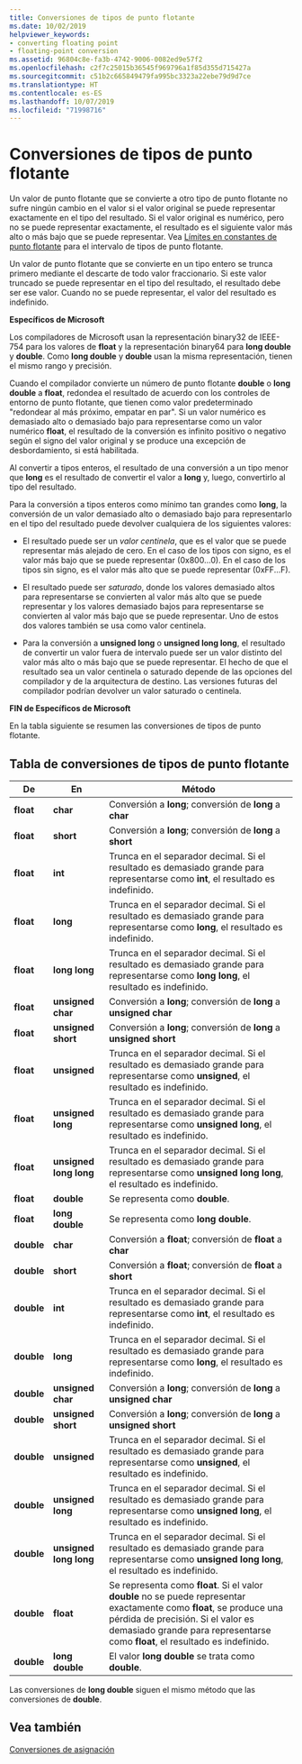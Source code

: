```yaml
---
title: Conversiones de tipos de punto flotante
ms.date: 10/02/2019
helpviewer_keywords:
- converting floating point
- floating-point conversion
ms.assetid: 96804c8e-fa3b-4742-9006-0082ed9e57f2
ms.openlocfilehash: c2f7c25015b36545f969796a1f85d355d715427a
ms.sourcegitcommit: c51b2c665849479fa995bc3323a22ebe79d9d7ce
ms.translationtype: HT
ms.contentlocale: es-ES
ms.lasthandoff: 10/07/2019
ms.locfileid: "71998716"
---
```

# <a name="conversions-from-floating-point-types"></a>Conversiones de tipos de punto flotante

Un valor de punto flotante que se convierte a otro tipo de punto flotante no sufre ningún cambio en el valor si el valor original se puede representar exactamente en el tipo del resultado. Si el valor original es numérico, pero no se puede representar exactamente, el resultado es el siguiente valor más alto o más bajo que se puede representar. Vea [Límites en constantes de punto flotante](../c-language/limits-on-floating-point-constants.md) para el intervalo de tipos de punto flotante.

Un valor de punto flotante que se convierte en un tipo entero se trunca primero mediante el descarte de todo valor fraccionario. Si este valor truncado se puede representar en el tipo del resultado, el resultado debe ser ese valor. Cuando no se puede representar, el valor del resultado es indefinido.

**Específicos de Microsoft**

Los compiladores de Microsoft usan la representación binary32 de IEEE-754 para los valores de **float** y la representación binary64 para **long double** y **double**. Como **long double** y **double** usan la misma representación, tienen el mismo rango y precisión.

Cuando el compilador convierte un número de punto flotante **double** o **long double** a **float**, redondea el resultado de acuerdo con los controles de entorno de punto flotante, que tienen como valor predeterminado "redondear al más próximo, empatar en par". Si un valor numérico es demasiado alto o demasiado bajo para representarse como un valor numérico **float**, el resultado de la conversión es infinito positivo o negativo según el signo del valor original y se produce una excepción de desbordamiento, si está habilitada.

Al convertir a tipos enteros, el resultado de una conversión a un tipo menor que **long** es el resultado de convertir el valor a **long** y, luego, convertirlo al tipo del resultado.

Para la conversión a tipos enteros como mínimo tan grandes como **long**, la conversión de un valor demasiado alto o demasiado bajo para representarlo en el tipo del resultado puede devolver cualquiera de los siguientes valores:

- El resultado puede ser un *valor centinela*, que es el valor que se puede representar más alejado de cero. En el caso de los tipos con signo, es el valor más bajo que se puede representar (0x800...0). En el caso de los tipos sin signo, es el valor más alto que se puede representar (0xFF...F).

- El resultado puede ser *saturado*, donde los valores demasiado altos para representarse se convierten al valor más alto que se puede representar y los valores demasiado bajos para representarse se convierten al valor más bajo que se puede representar. Uno de estos dos valores también se usa como valor centinela.

- Para la conversión a **unsigned long** o **unsigned long long**, el resultado de convertir un valor fuera de intervalo puede ser un valor distinto del valor más alto o más bajo que se puede representar. El hecho de que el resultado sea un valor centinela o saturado depende de las opciones del compilador y de la arquitectura de destino. Las versiones futuras del compilador podrían devolver un valor saturado o centinela.

**FIN de Específicos de Microsoft**

En la tabla siguiente se resumen las conversiones de tipos de punto flotante.

## <a name="table-of-conversions-from-floating-point-types"></a>Tabla de conversiones de tipos de punto flotante

|De|En|Método|
|----------|--------|------------|
|**float**|**char**|Conversión a **long**; conversión de **long** a **char**|
|**float**|**short**|Conversión a **long**; conversión de **long** a **short**|
|**float**|**int**|Trunca en el separador decimal. Si el resultado es demasiado grande para representarse como **int**, el resultado es indefinido.|
|**float**|**long**|Trunca en el separador decimal. Si el resultado es demasiado grande para representarse como **long**, el resultado es indefinido.|
|**float**|**long long**|Trunca en el separador decimal. Si el resultado es demasiado grande para representarse como **long long**, el resultado es indefinido.|
|**float**|**unsigned char**|Conversión a **long**; conversión de **long** a **unsigned char**|
|**float**|**unsigned short**|Conversión a **long**; conversión de **long** a **unsigned short**|
|**float**|**unsigned**|Trunca en el separador decimal. Si el resultado es demasiado grande para representarse como **unsigned**, el resultado es indefinido.|
|**float**|**unsigned long**|Trunca en el separador decimal. Si el resultado es demasiado grande para representarse como **unsigned long**, el resultado es indefinido.|
|**float**|**unsigned long long**|Trunca en el separador decimal. Si el resultado es demasiado grande para representarse como **unsigned long long**, el resultado es indefinido.|
|**float**|**double**|Se representa como **double**.|
|**float**|**long double**|Se representa como **long double**.|
|**double**|**char**|Conversión a **float**; conversión de **float** a **char**|
|**double**|**short**|Conversión a **float**; conversión de **float** a **short**|
|**double**|**int**|Trunca en el separador decimal. Si el resultado es demasiado grande para representarse como **int**, el resultado es indefinido.|
|**double**|**long**|Trunca en el separador decimal. Si el resultado es demasiado grande para representarse como **long**, el resultado es indefinido.|
|**double**|**unsigned char**|Conversión a **long**; conversión de **long** a **unsigned char**|
|**double**|**unsigned short**|Conversión a **long**; conversión de **long** a **unsigned short**|
|**double**|**unsigned**|Trunca en el separador decimal. Si el resultado es demasiado grande para representarse como **unsigned**, el resultado es indefinido.|
|**double**|**unsigned long**|Trunca en el separador decimal. Si el resultado es demasiado grande para representarse como **unsigned long**, el resultado es indefinido.|
|**double**|**unsigned long long**|Trunca en el separador decimal. Si el resultado es demasiado grande para representarse como **unsigned long long**, el resultado es indefinido.|
|**double**|**float**|Se representa como **float**. Si el valor **double** no se puede representar exactamente como **float**, se produce una pérdida de precisión. Si el valor es demasiado grande para representarse como **float**, el resultado es indefinido.|
|**double**|**long double**|El valor **long double** se trata como **double**.|

Las conversiones de **long double** siguen el mismo método que las conversiones de **double**.

## <a name="see-also"></a>Vea también

[Conversiones de asignación](../c-language/assignment-conversions.md)
